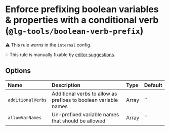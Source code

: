 # Enforce prefixing boolean variables & properties with a conditional verb (`@lg-tools/boolean-verb-prefix`)

⚠️ This rule _warns_ in the `internal` config.

💡 This rule is manually fixable by [editor suggestions](https://eslint.org/docs/developer-guide/working-with-rules#providing-suggestions).

<!-- end auto-generated rule header -->

## Options

<!-- begin auto-generated rule options list -->

| Name              | Description                                                     | Type  | Default |
| :---------------- | :-------------------------------------------------------------- | :---- | :------ |
| `additionalVerbs` | Additional verbs to allow as prefixes to boolean variable names | Array | ``      |
| `allowVarNames`   | Un-prefixed variable names that should be allowed               | Array | ``      |

<!-- end auto-generated rule options list -->
